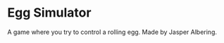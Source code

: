 Egg Simulator
=============

A game where you try to control a rolling egg. Made by Jasper Albering.


